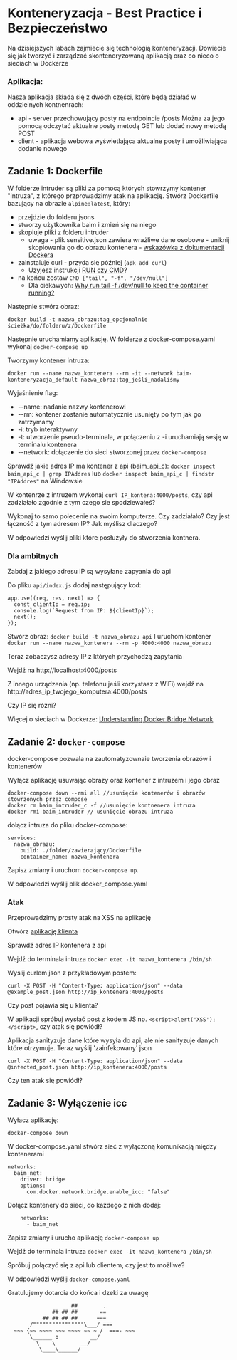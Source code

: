 # Konteneryzacja - Best Practice i Bezpieczeństwo
Na dzisiejszych labach zajmiecie się technologią konteneryzacji. Dowiecie się jak tworzyć i zarządzać skonteneryzowaną aplikacją oraz co nieco o sieciach w Dockerze

### Aplikacja:

Nasza aplikacja składa się z dwóch części, które będą działać w oddzielnych kontnenrach:
* api - server przechowujący posty na endpoincie /posts Można za jego pomocą odczytać aktualne posty metodą GET lub dodać nowy metodą POST
* client - aplikacja webowa wyświetlająca aktualne posty i umożliwiająca dodanie nowego

## Zadanie 1: Dockerfile

W folderze intruder są pliki za pomocą których stowrzymy kontener "intruza", z którego przprowadzimy atak na aplikację. Stwórz Dockerfile bazujący na obrazie `alpine:latest`, który:
* przejdzie do folderu jsons
* stworzy użytkownika baim i zmień się na niego
* skopiuje pliki z folderu intruder
    - uwaga - plik sensitive.json zawiera wrażliwe dane osobowe - uniknij skopiowania go do obrazu kontenera - [wskazówka z dokumentacji Dockera](https://docs.docker.com/build/building/context/#dockerignore-files)
* zainstaluje curl - przyda się później (`apk add curl`)
    - Uzyjesz instrukcji [RUN czy CMD](https://betterstack.com/community/questions/difference-between-run-and-cmd-in-dockerfile/)?
* na końcu zostaw `CMD ["tail", "-f", "/dev/null"]`
    - Dla ciekawych: [Why run tail -f /dev/null to keep the container running?](https://github.com/docker/getting-started/issues/201)

Następnie stwórz obraz: 

`docker build -t nazwa_obrazu:tag_opcjonalnie ścieżka/do/folderu/z/Dockerfile`

Następnie uruchamiamy aplikację. W folderze z docker-compose.yaml wykonaj `docker-compose up`

Tworzymy kontener intruza:

`docker run --name nazwa_kontenera --rm -it --network baim-konteneryzacja_default nazwa_obraz:tag_jeśli_nadaliśmy`

Wyjaśnienie flag:
* --name: nadanie nazwy kontenerowi
* --rm: kontener zostanie automatycznie usunięty po tym jak go zatrzymamy
* -i: tryb interaktywny
* -t: utworzenie pseudo-terminala, w połączeniu z -i uruchamiają sesję w terminalu kontenera
* --network: dołączenie do sieci stworzonej przez `docker-compose`


Sprawdź jakie adres IP ma kontener z api (baim_api_c): 
`docker inspect baim_api_c | grep IPAddres` lub `docker inspect baim_api_c | findstr "IPAddres"` na Windowsie

W kontenrze z intruzem wykonaj `curl IP_kontera:4000/posts`, czy api zadziałało zgodnie z tym czego sie spodziewałeś?

Wykonaj to samo polecenie na swoim komputerze. Czy zadziałało? Czy jest łączność z tym adresem IP? Jak myślisz dlaczego?

W odpowiedzi wyślij pliki które posłużyły do stworzenia kontnera.

### Dla ambitnych

Zabdaj z jakiego adresu IP są wysyłane zapyania do api

Do pliku `api/index.js` dodaj następujący kod:
```
app.use((req, res, next) => {
  const clientIp = req.ip;
  console.log(`Request from IP: ${clientIp}`);
  next();
});
```

Stwórz obraz: `docker build -t nazwa_obrazu api`
I uruchom kontener `docker run --name nazwa_kontenera --rm -p 4000:4000 nazwa_obrazu`

Teraz zobaczysz adresy IP z których przychodzą zapytania

Wejdź na http://localhost:4000/posts

Z innego urządzenia (np. telefonu jeśli korzystasz z WiFi) wejdź na http://adres_ip_twojego_komputera:4000/posts

Czy IP się różni?

Więcej o sieciach w Dockerze: [Understanding Docker Bridge Network](https://medium.com/@augustineozor/understanding-docker-bridge-network-6e499da50f65)

## Zadanie 2: `docker-compose`

docker-compose pozwala na zautomatyzownaie tworzenia obrazów i kontenerów

Wyłącz aplikację usuwając obrazy  oraz kontener z intruzem i jego obraz
```
docker-compose down --rmi all //usunięcie kontenerów i obrazów stowrzonych przez compose
docker rm baim_intruder_c -f //usunięcie kontnenera intruza
docker rmi baim_intruder // usunięcie obrazu intruza
```

dołącz intruza do pliku docker-compose:
```
services:
  nazwa_obrazu:
    build: ./folder/zawierający/Dockerfile
    container_name: nazwa_kontenera
```

Zapisz zmiany i uruchom `docker-compose up`.

W odpowiedzi wyślij plik docker_compose.yaml

### Atak

Przeprowadzimy prosty atak na XSS na aplikację

Otwórz [aplikację klienta](http://localhost:3000)

Sprawdź adres IP kontenera z api

Wejdź do terminala intruza `docker exec -it nazwa_kontenera /bin/sh`

Wyslij curlem json z przykładowym postem:

`curl -X POST -H "Content-Type: application/json" --data @example_post.json http://ip_kontenera:4000/posts`

Czy post pojawia się u klienta?

W aplikacji spróbuj wysłać post z kodem JS np. `<script>alert('XSS');</script>`, czy atak się powiódł?

Aplikacja sanityzuje dane które wysyła do api, ale nie sanityzuje danych które otrzymuje. Teraz wyślij 'zainfekowany' json

`curl -X POST -H "Content-Type: application/json" --data @infected_post.json http://ip_kontenera:4000/posts`

Czy ten atak się powiódł?

## Zadanie 3: Wyłączenie icc

Wyłacz aplikację: 

`docker-compose down`

W docker-compose.yaml stwórz sieć z wyłączoną komunikacją między kontenerami
```
networks:
  baim_net:
    driver: bridge
    options:
      com.docker.network.bridge.enable_icc: "false"
```
Dołącz kontenery do sieci, do każdego z nich dodaj:
```
    networks:
      - baim_net
```

Zapisz zmiany i urucho aplikację `docker-compose up`

Wejdź do terminala intruza `docker exec -it nazwa_kontenera /bin/sh`

Spróbuj połączyć się z api lub clientem, czy jest to możliwe?

W odpowiedzi wyślij `docker-compose.yaml`

Gratulujemy dotarcia do końca i dzeki za uwagę

```
                    ##        .            
              ## ## ##       ==            
           ## ## ## ##      ===            
       /""""""""""""""""\___/ ===        
  ~~~ {~~ ~~~~ ~~~ ~~~~ ~~ ~ /  ===- ~~~   
       \______ o          __/            
         \    \        __/             
          \____\______/                
```